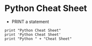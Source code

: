 # Python Cheat Sheet

- PRINT a statement

```
print "Python Cheat Sheet"
print 'Python Cheat Sheet'
print "Python " + "Cheat Sheet"
```
